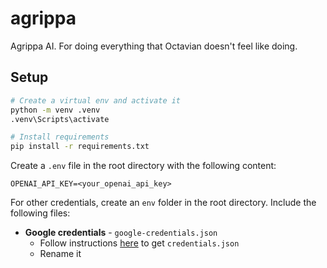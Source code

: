 # agrippa
Agrippa AI. For doing everything that Octavian doesn't feel like doing.

## Setup

```bash
# Create a virtual env and activate it
python -m venv .venv
.venv\Scripts\activate

# Install requirements
pip install -r requirements.txt
```

Create a `.env` file in the root directory with the following content:

```env
OPENAI_API_KEY=<your_openai_api_key>
```

For other credentials, create an `env` folder in the root directory. Include the following files:
- **Google credentials** - `google-credentials.json`
	- Follow instructions [here](https://developers.google.com/gmail/api/quickstart/python#authorize_credentials_for_a_desktop_application) to get `credentials.json`
	- Rename it
